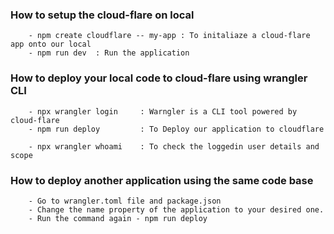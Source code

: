 ### How to setup the cloud-flare on local
```
    - npm create cloudflare -- my-app : To initaliaze a cloud-flare app onto our local
    - npm run dev  : Run the application
```
### How to deploy your local code to cloud-flare using wrangler CLI
```
    - npx wrangler login     : Warngler is a CLI tool powered by cloud-flare
    - npm run deploy         : To Deploy our application to cloudflare

    - npx wrangler whoami    : To check the loggedin user details and scope
```

### How to deploy another application using the same code base
```
    - Go to wrangler.toml file and package.json
    - Change the name property of the application to your desired one.
    - Run the command again - npm run deploy